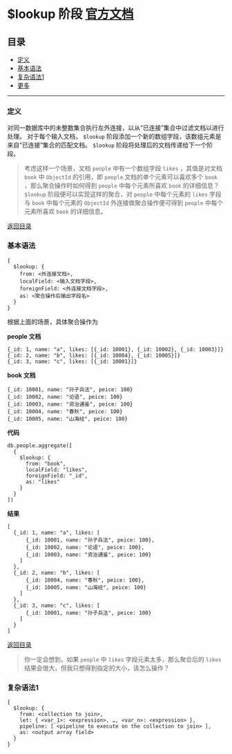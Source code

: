 # $lookup 阶段 [官方文档](https://docs.mongodb.com/manual/reference/operator/aggregation/lookup/)

## 目录
- [定义](#定义)
- [基本语法](#基本语法)
- [复杂语法1](#复杂语法1)
- [更多](#更多)
----------

### 定义

对同一数据库中的未整数集合执行左外连接，以从“已连接”集合中过滤文档以进行处理。
对于每个输入文档， ```$lookup``` 阶段添加一个新的数组字段，该数组元素是来自“已连接”集合的匹配文档。 ```$lookup``` 阶段将处理后的文档传递给下一个阶段。

> 考虑这样一个场景，文档 ```people``` 中有一个数组字段 ```likes``` ，其值是对文档 ```book``` 中 ```ObjectId``` 的引用，即 ```people``` 文档的单个元素可以喜欢多个 ```book``` ，那么聚合操作时如何得到 ```people``` 中每个元素所喜欢 ```book``` 的详细信息？ ```$lookup``` 阶段便可以实现这样的聚合，对 ```people``` 中每个元素的 ```likes``` 字段与 ```book``` 中每个元素的 ```ObjectId``` 外连接做聚合操作便可得到 ```people``` 中每个元素所喜欢 ```book``` 的详细信息。

[返回目录](#目录)

### 基本语法

```
{
  $lookup: {
    from: <外连接文档>,
    localField: <输入文档字段>,
    foreignField: <外连接文档字段>,
    as: <聚合操作后输出字段名>
  }
}
```

根据上面的场景，具体聚合操作为

**people 文档**
```
{_id: 1, name: "a", likes: [{_id: 10001}, {_id: 10002}, {_id: 10003}]}
{_id: 2, name: "b", likes: [{_id: 10004}, {_id: 10005}]}
{_id: 3, name: "c", likes: [{_id: 10001}]}
```

**book 文档**
```
{_id: 10001, name: "孙子兵法", peice: 100}
{_id: 10002, name: "论语", peice: 100}
{_id: 10003, name: "资治通鉴", peice: 100}
{_id: 10004, name: "春秋", peice: 100}
{_id: 10005, name: "山海经", peice: 100}
```

**代码**
```
db.people.aggregate([
  {
    $lookup: {
      from: "book",
      localField: "likes",
      foreignField: "_id",
      as: "likes"
    }
  }
])
```

**结果**
```
[
  {_id: 1, name: "a", likes: [
      {_id: 10001, name: "孙子兵法", peice: 100}, 
      {_id: 10002, name: "论语", peice: 100}, 
      {_id: 10003, name: "资治通鉴", peice: 100}
    ]
  },
  {_id: 2, name: "b", likes: [
      {_id: 10004, name: "春秋", peice: 100},
      {_id: 10005, name: "山海经", peice: 100}
    ]
  },
  {_id: 3, name: "c", likes: [
      {_id: 10001, name: "孙子兵法", peice: 100}
    ]
  }
]
```

[返回目录](#目录)

> 你一定会想到，如果 ```people``` 中 ```likes``` 字段元素太多，那么聚合后的 ```likes``` 结果会很大，但我只想得到指定的大小，该怎么操作？

### 复杂语法1
```
{  
  $lookup: {
    from: <collection to join>,
    let: { <var_1>: <expression>, …, <var_n>: <expression> },
    pipeline: [ <pipeline to execute on the collection to join> ],
    as: <output array field>
  }
}
```




























